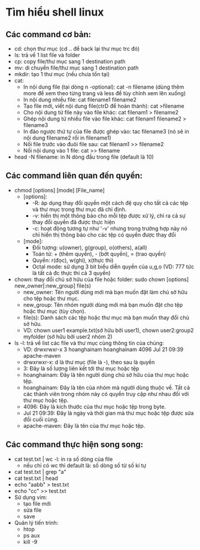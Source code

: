 # Tìm hiểu shell linux
## Các command cơ bản:
- cd: chọn thư mục (cd .. để back lại thư mục trc đó)
- ls: trả về 1 list file và folder
- cp: copy file/thư mục sang 1 destination path
- mv: di chuyển file/thư mục sang 1 destination path
- mkdir: tạo 1 thư mục (nếu chưa tồn tại)
- cat:
  - In nội dung file (tại dòng n -optional): cat -n filename (dùng thêm more để xem theo từng trang và less để tùy chỉnh xem lên xuống)
  - In nội dung nhiều file: cat filename1 filename2
  - Tạo file mới, viết nội dung file(ctrD để hoàn thành): cat >filename
  - Cho nội dung từ file này vào file khác: cat filenam1 > filename2
  - Ghép nội dung từ nhiều file vào file khác: cat filenam1 filename2 > filename3
  - In đảo ngược thứ tự của file được ghép vào: tac filename3 (nó sẽ in nội dung filename2 rồi in filename1)
  - Nối file trước vào đuôi file sau: cat filenam1 >> filename2
  - Nối nội dung vào 1 file: cat >> filename
- head -N filename: in N dòng đầu trong file (default là 10)
## Các command liên quan đến quyền:
- chmod [options] [mode] [File_name]
  - [options]:
    - -R: áp dụng thay đổi quyền một cách đệ quy cho tất cả các tệp và thư mục trong thư mục đã chỉ định.
    - -v: hiển thị một thông báo cho mỗi tệp được xử lý, chỉ ra cả sự thay đổi quyền đã được thực hiện
    - -c: hoạt động tương tự như '-v' nhưng trong trường hợp này nó chỉ hiển thị thông báo cho các tệp có quyền được thay đổi
  - [mode]:
    - Đối tượng: u(owner), g(group), o(others), a(all)
    - Toán tử: + (thêm quyền), - (bớt quyền), = (trao quyền)
    - Quyền: r(đọc), w(ghi), x(thực thi)
    - Octal mode: sử dụng 3 bit biểu diễn quyền của u,g,o (VD: 777 tức là tất cả đc thực thi cả 3 quyền)
- chown: thay đổi chủ sở hữu của file hoặc folder: sudo chown [options] new_owner[:new_group] file(s)
    - new_owner: Tên người dùng mới mà bạn muốn đặt làm chủ sở hữu cho tệp hoặc thư mục.
    - new_group: Tên nhóm người dùng mới mà bạn muốn đặt cho tệp hoặc thư mục (tùy chọn).
    - file(s): Danh sách các tệp hoặc thư mục mà bạn muốn thay đổi chủ sở hữu.
    - VD: chown user1 example.txt(sở hữu bởi user1), chown user2:group2 myfolder
(sở hữu bởi user2 nhóm 2)
- ls -l: trả về list các file và thư mục cùng thông tin của chúng:
    - VD: drwxrwxr-x 3 hoanghainam hoanghainam 4096 Jul 21 09:39 apache-maven
    - drwxrwxr-x: d là thư mục (file là -), theo sau là quyền
    - 3: Đây là số lượng liên kết tới thư mục hoặc tệp
    - hoanghainam: Đây là tên người dùng chủ sở hữu của thư mục hoặc tệp.
    - hoanghainam: Đây là tên của nhóm mà người dùng thuộc về. Tất cả các thành viên trong nhóm này có quyền truy cập như nhau đối với thư mục hoặc tệp.
    - 4096: Đây là kích thước của thư mục hoặc tệp trong byte.
    - Jul 21 09:39: Đây là ngày và thời gian mà thư mục hoặc tệp được sửa đổi cuối cùng.
    - apache-maven: Đây là tên của thư mục hoặc tệp.   
## Các command thực hiện song song:
- cat test.txt | wc -l: in ra số dòng của file
  - nếu chỉ có wc thì default là: số dòng  số từ  số kí tự
- cat test.txt | grep "a"
- cat test.txt | head
- echo "aabb" > test.txt
- echo "cc" >> test.txt
- Sử dụng vim:
  - tạo file mới
  - sửa file
  - save
- Quản lý tiến trình:
  - htop
  - ps aux
  - kill -9

